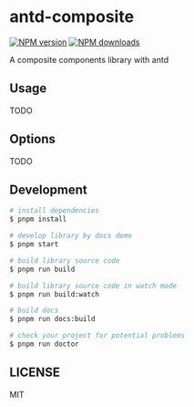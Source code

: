 # antd-composite

[![NPM version](https://img.shields.io/npm/v/antd-composite.svg?style=flat)](https://npmjs.org/package/antd-composite)
[![NPM downloads](http://img.shields.io/npm/dm/antd-composite.svg?style=flat)](https://npmjs.org/package/antd-composite)

A composite components  library with antd

## Usage

TODO

## Options

TODO

## Development

```bash
# install dependencies
$ pnpm install

# develop library by docs demo
$ pnpm start

# build library source code
$ pnpm run build

# build library source code in watch mode
$ pnpm run build:watch

# build docs
$ pnpm run docs:build

# check your project for potential problems
$ pnpm run doctor
```

## LICENSE

MIT
